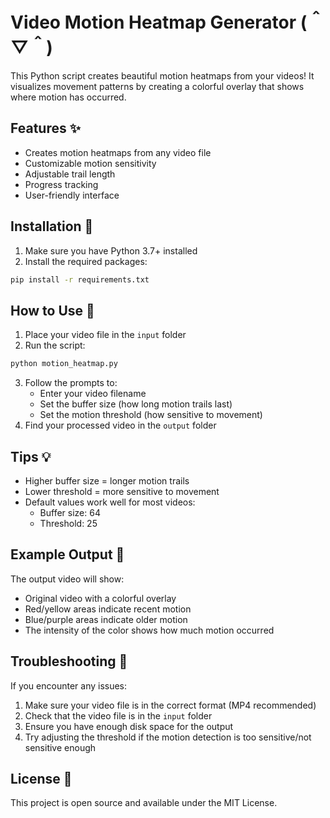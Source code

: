 # Video Motion Heatmap Generator (＾▽＾)

This Python script creates beautiful motion heatmaps from your videos! It visualizes movement patterns by creating a colorful overlay that shows where motion has occurred.

## Features ✨

- Creates motion heatmaps from any video file
- Customizable motion sensitivity
- Adjustable trail length
- Progress tracking
- User-friendly interface

## Installation 🚀

1. Make sure you have Python 3.7+ installed
2. Install the required packages:
```bash
pip install -r requirements.txt
```

## How to Use 📝

1. Place your video file in the `input` folder
2. Run the script:
```bash
python motion_heatmap.py
```
3. Follow the prompts to:
   - Enter your video filename
   - Set the buffer size (how long motion trails last)
   - Set the motion threshold (how sensitive to movement)
4. Find your processed video in the `output` folder

## Tips 💡

- Higher buffer size = longer motion trails
- Lower threshold = more sensitive to movement
- Default values work well for most videos:
  - Buffer size: 64
  - Threshold: 25

## Example Output 🎥

The output video will show:
- Original video with a colorful overlay
- Red/yellow areas indicate recent motion
- Blue/purple areas indicate older motion
- The intensity of the color shows how much motion occurred

## Troubleshooting 🔧

If you encounter any issues:
1. Make sure your video file is in the correct format (MP4 recommended)
2. Check that the video file is in the `input` folder
3. Ensure you have enough disk space for the output
4. Try adjusting the threshold if the motion detection is too sensitive/not sensitive enough

## License 📄

This project is open source and available under the MIT License. 